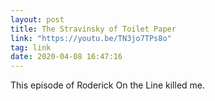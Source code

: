 ```yaml
---
layout: post
title: The Stravinsky of Toilet Paper
link: "https://youtu.be/TN3jo7TPs8o"
tag: link
date: 2020-04-08 16:47:16
---
```

This episode of Roderick On the Line killed me. 